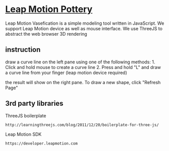 [Leap Motion Pottery](http://tholapz.github.io/leappottery/)
==========================

Leap Motion Vasefication is a simple modeling tool written in JavaScript. We support Leap Motion device as well as mouse interface. We use ThreeJS to abstract the web browser 3D rendering

instruction
-----------
draw a curve line on the left pane using one of the following methods:
	1. Click and hold mouse to create a curve line
	2. Press and hold "L" and draw a curve line from your finger (leap motion device required)

the result will show on the right pane. To draw a new shape, click "Refresh Page"

3rd party libraries
-------------------
ThreeJS boilerplate
```
http://learningthreejs.com/blog/2011/12/20/boilerplate-for-three-js/
```
Leap Motion SDK
```
https://developer.leapmotion.com
```
